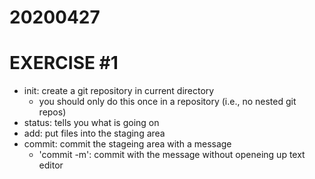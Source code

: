 # 20200427
# EXERCISE #1
- init: create a git repository in current directory
	- you should only do this once in a repository (i.e., no nested git repos)
- status: tells you what is going on
- add: put files into the staging area
- commit: commit the stageing area with a message
	- 'commit -m': commit with the message without openeing up text editor
